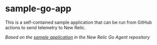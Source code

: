 # sample-go-app

This is a self-contained sample application that can be run from GitHub actions to send telemetry to New Relic.

*Based on the [sample application](https://github.com/newrelic/go-agent/blob/master/v3/examples/server/main.go) in the New Relic Go Agent repository*
